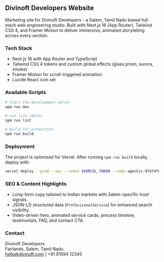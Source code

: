 ## Divinoft Developers Website

Marketing site for Divinoft Developers - a Salem, Tamil Nadu based full-stack web engineering studio. Built with Next.js 16 (App Router), Tailwind CSS 4, and Framer Motion to deliver immersive, animated storytelling across every section.

### Tech Stack
- Next.js 16 with App Router and TypeScript
- Tailwind CSS 4 tokens and custom global effects (glass prism, aurora, smoke)
- Framer Motion for scroll-triggered animation
- Lucide React icon set

### Available Scripts

```bash
# start the development server
npm run dev

# run lint checks
npm run lint

# build for production
npm run build
```

### Deployment

The project is optimised for Vercel. After running `npm run build` locally, deploy with:

```bash
vercel deploy --prod --yes --token $VERCEL_TOKEN --name agentic-9fd74f8b
```

### SEO & Content Highlights
- Long-form copy tailored to Indian markets with Salem-specific trust signals.
- JSON-LD structured data (`ProfessionalService`) for enhanced search visibility.
- Video-driven hero, animated service cards, process timeline, testimonials, FAQ, and contact CTA.

### Contact

Divinoft Developers  
Fairlands, Salem, Tamil Nadu  
hello@divinoft.com | +91 91594 12345
